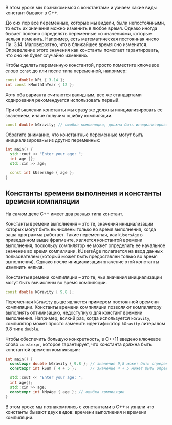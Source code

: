 В этом уроке мы познакомимся с константами и узнаем какие виды констант бывают в С++.

До сих пор все переменные, которые мы видели, были непостоянными, то есть их значения можно изменить в любое время. Однако иногда бывает полезно определять переменные со значениями, которые нельзя изменить. Например, есть математическая постоянная число Пи: 3,14. Маловероятно, что в ближайшее время оно изменится. Определение этого значения как константы помогает гарантировать, что оно не будет случайно изменено.

Чтобы сделать переменную константой, просто поместите ключевое слово `const` до или после типа переменной, например:

```cpp
const double kPi { 3.14 };
int const kMonthInYear { 12 };
```

Хотя оба варианта считаются валидным, все же стандартами кодирования рекомендуется использовать первый.

При объявлении константы мы сразу же должны инициализировать ее значением, иначе получим ошибку компиляции.

```cpp
const double kGravity; // ошибка компиляции, должна быть инициализирована при определении
```

Обратите внимание, что константные переменные могут быть инициализированы из других переменных:

```cpp
int main() {
  std::cout << "Enter your age: ";
  int age {};
  std::cin >> age;

  const int kUsersAge { age };
}
```

## Константы времени выполнения и константы времени компиляции

На самом деле C++ имеет два разных типа констант.

Константы времени выполнения – это те, значения инициализации которых могут быть вычислены только во время выполнения, когда ваша программа работает. Такие переменная, как `kUsersAge` в приведенном выше фрагменте, является константой времени выполнения, поскольку компилятор не может определить ее начальное значение во время компиляции. kUsersAge полагается на ввод данных пользователем (который может быть предоставлен только во время выполнения). Однако после инициализации значение этой константы изменить нельзя.

Константы времени компиляции – это те, чьи значения инициализации могут быть вычислены во время компиляции.

```cpp
const double kGravity { 9.8 };
```

Переменная `kGravity` выше является примером постоянной времени компиляции. Константы времени компиляции позволяют компилятору выполнять оптимизацию, недоступную для констант времени выполнения. Например, всякий раз, когда используется `kGravity`, компилятор может просто заменить идентификатор `kGravity` литералом 9.8 типа `double`.

Чтобы обеспечить большую конкретность, в C++11 введено ключевое слово `constexpr`, которое гарантирует, что константа должна быть константой времени компиляции:

```cpp
int main() {
  constexpr double kGravity { 9.8 }; // значение 9,8 может быть определено во время компиляции
  constexpr int kSum { 4 + 5 };      // значение 4 + 5 может быть определено во время компиляции

  std::cout << "Enter your age: ";
  int age{};
  std::cin >> age;
  constexpr int kMyAge { age }; // ошибка компиляции
}
```

В этом уроке мы познакомились с константами в С++ и узнали что константы бывают двух видов: времени выполнения и времени компиляции.
